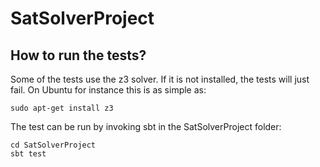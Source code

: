 SatSolverProject
================

How to run the tests?
---------------------

Some of the tests use the z3 solver. If it is not installed, the tests will
just fail. On Ubuntu for instance this is as simple as:
```
sudo apt-get install z3
```

The test can be run by invoking sbt in the SatSolverProject folder:
```
cd SatSolverProject
sbt test
```

